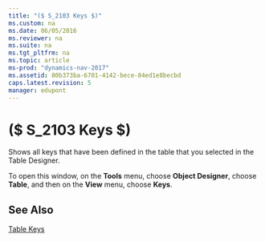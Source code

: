 ```yaml
---
title: "($ S_2103 Keys $)"
ms.custom: na
ms.date: 06/05/2016
ms.reviewer: na
ms.suite: na
ms.tgt_pltfrm: na
ms.topic: article
ms-prod: "dynamics-nav-2017"
ms.assetid: 80b373ba-6701-4142-bece-84ed1e8becbd
caps.latest.revision: 5
manager: edupont
---
```

# ($ S_2103 Keys $)
Shows all keys that have been defined in the table that you selected in the Table Designer.  

 To open this window, on the **Tools** menu, choose **Object Designer**, choose **Table**, and then on the **View** menu, choose **Keys**.  

## See Also  
 [Table Keys](dynamics-nav/Table-Keys.md)
